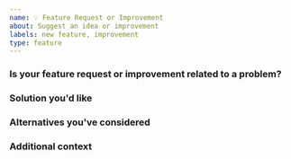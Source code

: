 ```yaml
---
name: 💡 Feature Request or Improvement
about: Suggest an idea or improvement
labels: new feature, improvement
type: feature
---
```


### Is your feature request or improvement related to a problem?
<!-- Describe what the problem is -->

### Solution you'd like
<!-- A clear and concise description of what you want to happen -->

### Alternatives you've considered
<!-- Alternative solutions or features you have thought of -->

### Additional context
<!-- Add any other context or screenshots about the feature request or improvement here -->
